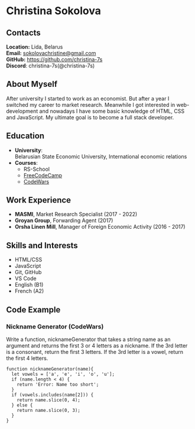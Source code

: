 # Christina Sokolova

## Contacts
**Location:** Lida, Belarus <br/>
**Email:** sokolovachristine@gmail.com <br/>
**GitHub:** https://github.com/christina-7s <br/>
**Discord**: christina-7s(@christina-7s)<br/>

## About Myself
After university I started to work as an economist. But after a year I switched my career to market research. Meanwhile I got interested in web-development and nowadays I have some basic knowledge of HTML, CSS and JavaScript. My ultimate goal is to become a full stack developer.

## Education
- **University**: <br/>
  Belarusian State Economic University, International economic relations
- **Courses**: <br/>
  + RS-School 
  + [FreeCodeCamp](https://www.freecodecamp.org/fcc701034dd-44fd-406e-a60b-38e25cc4d00a)
  + [CodeWars](https://www.codewars.com/users/christina-7s)

## Work Experience
- **MASMI**, Market Research Specialist (2017 - 2022)
- **Groyan Group**, Forwarding Agent (2017)
- **Orsha Linen Mill**, Manager of Foreign Economic Activity (2016 - 2017)

## Skills and Interests
- HTML/CSS
- JavaScript
- Git, GitHub
- VS Code
- English (B1)
- French (A2)

## Code Example
### Nickname Generator (CodeWars)
Write a function, nicknameGenerator that takes a string name as an argument and returns the first 3 or 4 letters as a nickname. If the 3rd letter is a consonant, return the first 3 letters. If the 3rd letter is a vowel, return the first 4 letters.<br/>
```
function nicknameGenerator(name){
  let vowels = ['a', 'e', 'i', 'o', 'u'];
  if (name.length < 4) {
    return 'Error: Name too short';
  }
  if (vowels.includes(name[2])) {
    return name.slice(0, 4);
  } else {
    return name.slice(0, 3);
  }
} 
```